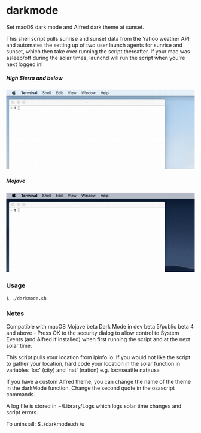 # darkmode

Set macOS dark mode and Alfred dark theme at sunset.

This shell script pulls sunrise and sunset data from the Yahoo weather API and automates the setting up of two user launch agents for sunrise and sunset, which then take over running the script thereafter. If your mac was asleep/off during the solar times, launchd will run the script when you're next logged in!

##### High Sierra and below
![HighSierra](resources/highsierra.gif "High Sierra dark menu bar and dock")

##### Mojave
![Mojave](resources/mojave.gif "Mojave Dark Mode")

### Usage
```
$ ./darkmode.sh
```
 
### Notes

Compatible with macOS Mojave beta Dark Mode in dev beta 5/public beta 4 and above - Press OK to the security dialog to allow control to System Events (and Alfred if installed) when first running the script and at the next solar time.

This script pulls your location from ipinfo.io. If you would not like the script to gather your location, hard code your location in the solar function in variables 'loc' (city) and 'nat' (nation) e.g. loc=seattle nat=usa

If you have a custom Alfred theme, you can change the name of the theme in the darkMode function. Change the second quote in the osascript commands.

A log file is stored in ~/Library/Logs which logs solar time changes and script errors.

To uninstall: $ ./darkmode.sh /u